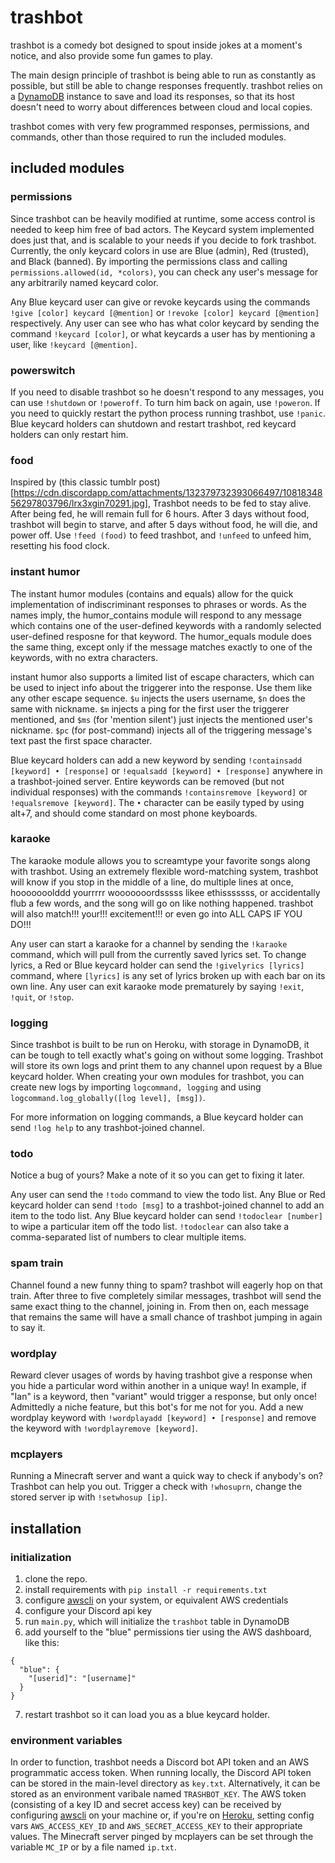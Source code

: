 # trashbot
trashbot is a comedy bot designed to spout inside jokes at a moment's notice, and also provide some fun games to play.

The main design principle of trashbot is being able to run as constantly as possible, but still be able to change responses frequently. trashbot relies on a [DynamoDB](https://aws.amazon.com/dynamodb/) instance to save and load its responses, so that its host doesn't need to worry about differences between cloud and local copies.

trashbot comes with very few programmed responses, permissions, and commands, other than those required to run the included modules.

## included modules

### permissions
Since trashbot can be heavily modified at runtime, some access control is needed to keep him free of bad actors. The Keycard system implemented does just that, and is scalable to your needs if you decide to fork trashbot. Currently, the only keycard colors in use are Blue (admin), Red (trusted), and Black (banned). By importing the permissions class and calling ``permissions.allowed(id, *colors)``, you can check any user's message for any arbitrarily named keycard color.

Any Blue keycard user can give or revoke keycards using the commands ``!give [color] keycard [@mention]`` or ``!revoke [color] keycard [@mention]`` respectively. Any user can see who has what color keycard by sending the command ``!keycard [color]``, or what keycards a user has by mentioning a user, like ``!keycard [@mention]``.

### powerswitch
If you need to disable trashbot so he doesn't respond to any messages, you can use ``!shutdown`` or ``!poweroff``. To turn him back on again, use ``!poweron``. If you need to quickly restart the python process running trashbot, use ``!panic``. Blue keycard holders can shutdown and restart trashbot, red keycard holders can only restart him.

### food
Inspired by (this classic tumblr post)[https://cdn.discordapp.com/attachments/132379732393066497/1081834856297803796/lrx3xgin70291.jpg], Trashbot needs to be fed to stay alive. After being fed, he will remain full for 6 hours. After 3 days without food, trashbot will begin to starve, and after 5 days without food, he will die, and power off. Use ``!feed (food)`` to feed trashbot, and ``!unfeed`` to unfeed him, resetting his food clock.

### instant humor
The instant humor modules (contains and equals) allow for the quick implementation of indiscriminant responses to phrases or words. As the names imply, the humor_contains module will respond to any message which contains one of the user-defined keywords with a randomly selected user-defined resposne for that keyword. The humor_equals module does the same thing, except only if the message matches exactly to one of the keywords, with no extra characters.

instant humor also supports a limited list of escape characters, which can be used to inject info about the triggerer into the response. Use them like any other escape sequence. ``$u`` injects the users username, ``$n`` does the same with nickname. ``$m`` injects a ping for the first user the triggerer mentioned, and ``$ms`` (for 'mention silent') just injects the mentioned user's nickname. ``$pc`` (for post-command) injects all of the triggering message's text past the first space character.

Blue keycard holders can add a new keyword by sending ``!containsadd [keyword] • [response]`` or ``!equalsadd [keyword] • [response]`` anywhere in a trashbot-joined server. Entire keywords can be removed (but not individual responses) with the commands ``!containsremove [keyword]`` or ``!equalsremove [keyword]``. The ``•`` character can be easily typed by using alt+7, and should come standard on most phone keyboards.

### karaoke
The karaoke module allows you to screamtype your favorite songs along with trashbot. Using an extremely flexible word-matching system, trashbot will know if you stop in the middle of a line, do multiple lines at once, hooooooolddd yourrrrr wooooooordsssss likee ethisssssss, or accidentally flub a few words, and the song will go on like nothing happened. trashbot will also match!!! your!!! excitement!!! or even go into ALL CAPS IF YOU DO!!!

Any user can start a karaoke for a channel by sending the ``!karaoke`` command, which will pull from the currently saved lyrics set. To change lyrics, a Red or Blue keycard holder can send the ``!givelyrics [lyrics]`` command, where ``[lyrics]`` is any set of lyrics broken up with each bar on its own line. Any user can exit karaoke mode prematurely by saying ``!exit``, ``!quit``, or ``!stop``.

### logging
Since trashbot is built to be run on Heroku, with storage in DynamoDB, it can be tough to tell exactly what's going on without some logging. Trashbot will store its own logs and print them to any channel upon request by a Blue keycard holder. When creating your own modules for trashbot, you can create new logs by importing ``logcommand, logging`` and using ``logcommand.log_globally([log level], [msg])``.

For more information on logging commands, a Blue keycard holder can send ``!log help`` to any trashbot-joined channel.

### todo
Notice a bug of yours? Make a note of it so you can get to fixing it later.

Any user can send the ``!todo`` command to view the todo list. Any Blue or Red keycard holder can send ``!todo [msg]`` to a trashbot-joined channel to add an item to the todo list. Any Blue keycard holder can send ``!todoclear [number]`` to wipe a particular item off the todo list. ``!todoclear`` can also take a comma-separated list of numbers to clear multiple items.

### spam train
Channel found a new funny thing to spam? trashbot will eagerly hop on that train. After three to five completely similar messages, trashbot will send the same exact thing to the channel, joining in. From then on, each message that remains the same will have a small chance of trashbot jumping in again to say it.

### wordplay
Reward clever usages of words by having trashbot give a response when you hide a particular word within another in a unique way! In example, if "Ian" is a keyword, then "variant" would trigger a response, but only once! Admittedly a niche feature, but this bot's for me not for you. Add a new wordplay keyword with ``!wordplayadd [keyword] • [response]`` and remove the keyword with ``!wordplayremove [keyword]``.

### mcplayers
Running a Minecraft server and want a quick way to check if anybody's on? Trashbot can help you out. Trigger a check with ``!whosuprn``, change the stored server ip with ``!setwhosup [ip]``.

## installation

### initialization

1. clone the repo.
2. install requirements with ``pip install -r requirements.txt``
3. configure [awscli](https://github.com/aws/aws-cli) on your system, or equivalent AWS credentials
4. configure your Discord api key
5. run ``main.py``, which will initialize the ``trashbot`` table in DynamoDB
6. add yourself to the "blue" permissions tier using the AWS dashboard, like this:
```
{
  "blue": {
    "[userid]": "[username]"
  }
}
```
7. restart trashbot so it can load you as a blue keycard holder.

### environment variables

In order to function, trashbot needs a Discord bot API token and an AWS programmatic access token. When running locally, the Discord API token can be stored in the main-level directory as ``key.txt``. Alternatively, it can be stored as an environment varibale named ``TRASHBOT_KEY``. The AWS token (consisting of a key ID and secret access key) can be received by configuring [awscli](https://github.com/aws/aws-cli) on your machine or, if you're on [Heroku](https://www.heroku.com), setting config vars ``AWS_ACCESS_KEY_ID`` and ``AWS_SECRET_ACCESS_KEY`` to their appropriate values. The Minecraft server pinged by mcplayers can be set through the variable ``MC_IP`` or by a file named ``ip.txt``.